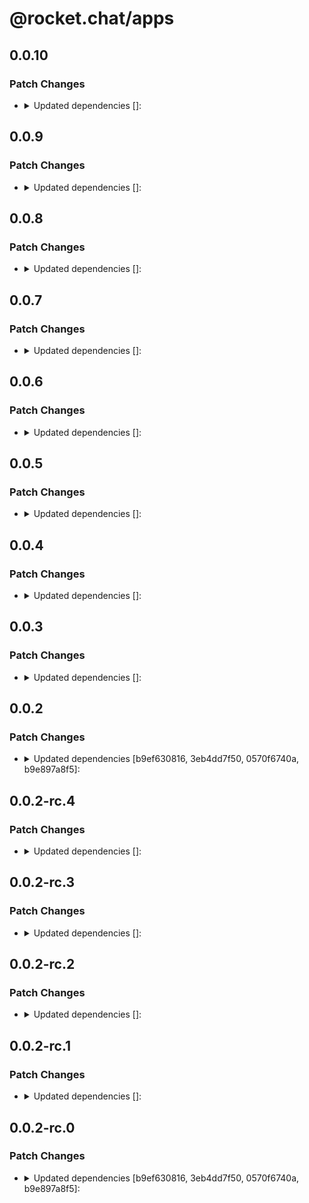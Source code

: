 # @rocket.chat/apps

## 0.0.10

### Patch Changes

- <details><summary>Updated dependencies []:</summary>

  - @rocket.chat/core-typings@6.7.8
  - @rocket.chat/model-typings@0.3.15
  </details>

## 0.0.9

### Patch Changes

- <details><summary>Updated dependencies []:</summary>

  - @rocket.chat/core-typings@6.7.7
  - @rocket.chat/model-typings@0.3.14
  </details>

## 0.0.8

### Patch Changes

- <details><summary>Updated dependencies []:</summary>

  - @rocket.chat/core-typings@6.7.6
  - @rocket.chat/model-typings@0.3.13
  </details>

## 0.0.7

### Patch Changes

- <details><summary>Updated dependencies []:</summary>

  - @rocket.chat/core-typings@6.7.5
  - @rocket.chat/model-typings@0.3.12
  </details>

## 0.0.6

### Patch Changes

- <details><summary>Updated dependencies []:</summary>

  - @rocket.chat/core-typings@6.7.4
  - @rocket.chat/model-typings@0.3.11
  </details>

## 0.0.5

### Patch Changes

- <details><summary>Updated dependencies []:</summary>

  - @rocket.chat/core-typings@6.7.3
  - @rocket.chat/model-typings@0.3.10
  </details>

## 0.0.4

### Patch Changes

- <details><summary>Updated dependencies []:</summary>

  - @rocket.chat/core-typings@6.7.2
  - @rocket.chat/model-typings@0.3.9
  </details>

## 0.0.3

### Patch Changes

- <details><summary>Updated dependencies []:</summary>

  - @rocket.chat/core-typings@6.7.1
  - @rocket.chat/model-typings@0.3.8
  </details>

## 0.0.2

### Patch Changes

- <details><summary>Updated dependencies [b9ef630816, 3eb4dd7f50, 0570f6740a, b9e897a8f5]:</summary>

  - @rocket.chat/core-typings@6.7.0
  - @rocket.chat/model-typings@0.3.7
  </details>

## 0.0.2-rc.4

### Patch Changes

- <details><summary>Updated dependencies []:</summary>

  - @rocket.chat/core-typings@6.7.0-rc.4
  - @rocket.chat/model-typings@0.3.7-rc.4
  </details>

## 0.0.2-rc.3

### Patch Changes

- <details><summary>Updated dependencies []:</summary>

  - @rocket.chat/core-typings@6.7.0-rc.3
  - @rocket.chat/model-typings@0.3.7-rc.3
  </details>

## 0.0.2-rc.2

### Patch Changes

- <details><summary>Updated dependencies []:</summary>

  - @rocket.chat/core-typings@6.7.0-rc.2
  - @rocket.chat/model-typings@0.3.7-rc.2
  </details>

## 0.0.2-rc.1

### Patch Changes

- <details><summary>Updated dependencies []:</summary>

  - @rocket.chat/core-typings@6.7.0-rc.1
  - @rocket.chat/model-typings@0.3.7-rc.1
  </details>

## 0.0.2-rc.0

### Patch Changes

- <details><summary>Updated dependencies [b9ef630816, 3eb4dd7f50, 0570f6740a, b9e897a8f5]:</summary>

  - @rocket.chat/core-typings@6.7.0-rc.0
  - @rocket.chat/model-typings@0.3.7-rc.0
  </details>
